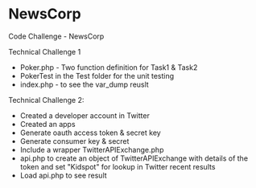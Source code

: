 # NewsCorp
Code Challenge - NewsCorp

Technical Challenge 1

- Poker.php - Two function definition for Task1 & Task2
- PokerTest in the Test folder for the unit testing
- index.php - to see the var_dump reuslt 


Technical Challenge 2:

- Created a developer account in Twitter
- Created an apps
- Generate oauth access token & secret key
- Generate consumer key & secret
- Include a wrapper TwitterAPIExchange.php
- api.php to create an object of TwitterAPIExchange with details of the token and set "Kidspot" for lookup in Twitter recent results
- Load api.php to see result
